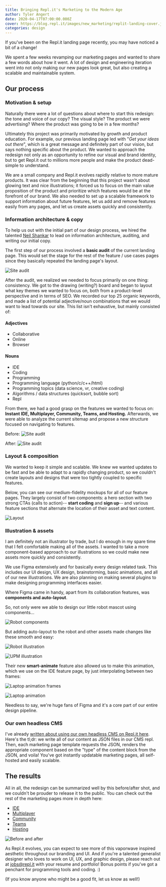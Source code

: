 ```yaml
---
title: Bringing Repl.it's Marketing to the Modern Age
author: Tyler Angert
date: 2020-04-17T07:00:00.000Z
cover: https://blog.repl.it/images/new_marketing/replit-landing-cover.jpg
categories: design
---
```


If you've been on the Repl.it landing page recently, you may have noticed a bit of a change!
 
We spent a few weeks revamping our marketing pages and wanted to share a few words about how it went. A lot of design and engineering iteration went into not only making our new pages look great, but also creating a scalable and maintainable system.
 
## Our process
### Motivation & setup
Naturally there were a lot of questions about where to start this redesign: the tone and voice of our copy? The visual style? The product we were advertising? Where the product was going to be in a few months?
 
Ultimately this project was primarily motivated by growth and product education. For example, our previous landing page led with "*Get your ideas out there*", which is a great message and definitely part of our vision, but says nothing specific about the product. We wanted to approach the redesign not only as an opportunity to refine our visual and brand identity, but to get Repl.it out to millions more people and make the product dead-simple to understand.
 
We are a small company and Repl.it evolves rapidly relative to more mature products. It was clear from the beginning that this project wasn't about glowing text and nice illustrations; it forced us to focus on the main value proposition of the product and prioritize which features would be at the forefront of our brand. We also needed to set up a scalable framework to support information about future features, let us add and remove features easily from any pages, and let us create assets quickly and consistently.
 
### Information architecture & copy
 
To help us out with the initial part of our design process, we hired the talented [Neil Shankar](https://www.tallneil.io/) to lead on information architecture, auditing, and writing our initial copy.
 
The first step of our process involved a __basic audit__ of the current landing page. This would set the stage for the rest of the feature / use cases pages since they basically repeated the landing page's layout.
 
![Site audit](images/new_marketing/audit.png)
 
After the audit, we realized we needed to focus primarily on one thing: consistency. We got to the drawing (writing?) board and began to layout what key themes we wanted to focus on, both from a product-level perspective and in terms of SEO. We recorded our top 25 organic keywords, and made a list of potential adjective/noun combinations that we would want to lead towards our site. This list isn't exhaustive, but mainly consisted of:
 
#### Adjectives
- Collaborative
- Online
- Browser
 
#### Nouns
- IDE
- Coding
- Programming
- Programming language (python/c/c++/html)
- Programming topics (data science, vr, creative coding)
- Algorithms / data structures (quicksort, bubble sort)
- Repl
 
From there, we had a good grasp on the features we wanted to focus on: __Instant IDE, Multiplayer, Community, Teams, and Hosting.__ Afterwards, we were able to analyze the current sitemap and propose a new structure focused on navigating to features.
 
Before:
![Site audit](images/new_marketing/sitemap-old.png)
 
After:
![Site audit](images/new_marketing/sitemap-new.png)
 
### Layout & composition
We wanted to keep it simple and scalable. We knew we wanted updates to be fast and be able to adapt to a rapidly changing product, so we couldn't create layouts and designs that were too tightly coupled to specific features.
 
Below, you can see our medium-fidelity mockups for all of our feature pages. They largely consist of two components: a hero section with two strong CTAs (calls to action)-- __start coding__ and __sign up__-- and various feature sections that alternate the location of their asset and text content.
 
![Layout](images/new_marketing/layout.png)
 
### Illustration & assets
 
I am definitely not an illustrator by trade, but I do enough in my spare time that I felt comfortable making all of the assets. I wanted to take a more component-based approach to our illustrations so we could make new assets more quickly and consistently.
 
We use Figma extensively and for basically every design related task. This includes our UI design, UX design, brainstorming, basic animations, and all of our new illustrations. We are also planning on making several plugins to make designing programming interfaces easier.
 
Where Figma came in handy, apart from its collaboration features, was **components and auto-layout**.
 
So, not only were we able to design our little robot mascot using components...
 
![Robot components](images/new_marketing/robot-component.png)
 
But adding auto-layout to the robot and other assets made changes like these smooth and easy:
 
![Robot illustration](images/new_marketing/replit-illustration-robot.gif)
 
![UPM illustration](images/new_marketing/replit-illustration-upm.gif)
 
Their new **smart-animate** feature also allowed us to make this animation, which we use on the IDE feature page, by just interpolating between two frames:
 
![Laptop animation frames](images/new_marketing/laptop-floating-frames.png)
 
![Laptop animation](images/new_marketing/replit-laptop-floating.gif)
 
Needless to say, we're huge fans of Figma and it's a core part of our entire design pipeline.
 
### Our own headless CMS
 
I've already [written about using our own headless CMS on Repl.it here](https://blog.repl.it/cms). Here's the tl;dr: we write all of our content as JSON files in our CMS repl. Then, each marketing page template requests the JSON, renders the appropriate component based on the "type" of the content block from the JSON, and voila! You've got instantly updatable marketing pages, all self-hosted and easily scalable.
 
## The results
All in all, the redesign can be summarized well by this before/after shot, and we couldn't be prouder to release it to the public. You can check out the rest of the marketing pages more in depth here:
 
- [IDE](https://repl.it/site/ide)
- [Multiplayer](https://repl.it/site/multiplayer)
- [Community](https://repl.it/site/community)
- [Teams](https://repl.it/site/teams)
- [Hosting](https://repl.it/site/hosting)
 
![Before and after](images/new_marketing/before-after.png)
 
As Repl.it evolves, you can expect to see more of this vaporwave inspired aesthetic throughout our branding and UI. And if you're a talented generalist designer who loves to work on UI, UX, and graphic design, please reach out at [jobs@repl.it](mailto:jobs@repl.it) with your resume and portfolio! Bonus points if you've got a penchant for programming tools and coding. :)
 
(If you know anyone who might be a good fit, let us know as well!)